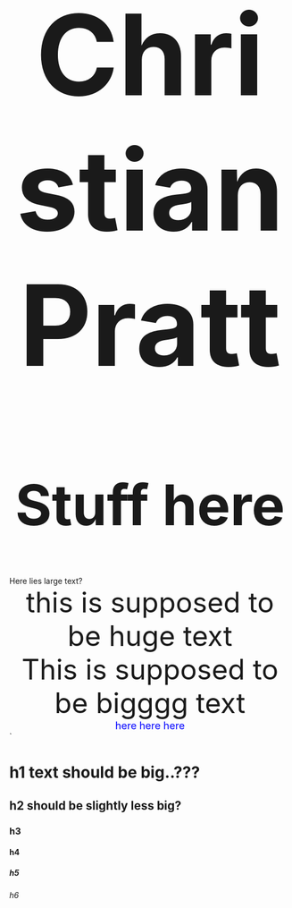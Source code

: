 <div align="center" style="font-size: 100px;"><h1>Christian Pratt</h1></div>

<div style="text-align: center;">
<h1 style="font-size: 100px;">Stuff here</h1>
</div>

<div class="large-text">Here lies large text?</div>

<div style="text-align: center; font-size: 50px;">this is supposed to be huge text</div>

<div align="center" style="font-size: 50px;">This is supposed to be bigggg text</div>

<div align="center" style="color: blue; font-size: 18px;">
here here here
</div>`



# h1 text should be big..???
## h2 should be slightly less big? 
### h3
#### h4
##### h5
###### h6



